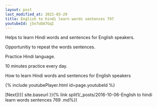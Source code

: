 ```yaml
---
layout: post
last_modified_at: 2021-03-29
title: English to hindi learn words sentences 797 
youtubeId: j5n7oDA7GqI
---
```

 
 
Helps to learn Hindi words and sentences for English speakers.

Opportunitiy to repeat the words sentences. 

Practice Hindi language. 
 
10 minutes practice every day. 
 
How to learn Hindi words and sentences for English speakers 
 
{% include youtubePlayer.html id=page.youtubeId %}
 
 
[Next]({{ site.baseurl }}{% link  split1/_posts/2016-10-06-English to hindi learn words sentences 769 .md%})
 
